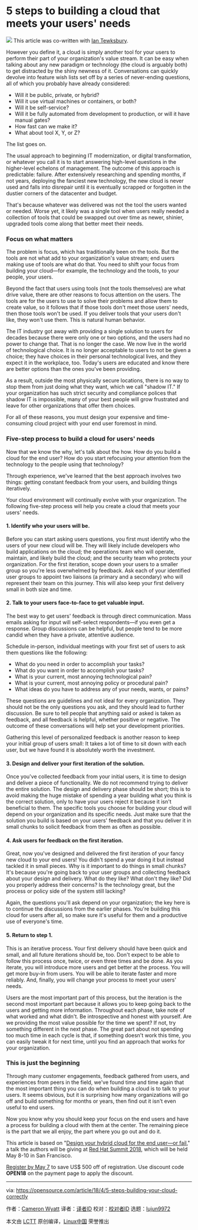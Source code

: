 5 steps to building a cloud that meets your users' needs
======

![](https://opensource.com/sites/default/files/styles/image-full-size/public/lead-images/rh_003601_05_mech_osyearbook2016_cloud_cc.png?itok=XSV7yR9e)
This article was co-written with [Ian Tewksbury][1].

However you define it, a cloud is simply another tool for your users to perform their part of your organization's value stream. It can be easy when talking about any new paradigm or technology (the cloud is arguably both) to get distracted by the shiny newness of it. Conversations can quickly devolve into feature wish lists set off by a series of never-ending questions, all of which you probably have already considered:

  * Will it be public, private, or hybrid?
  * Will it use virtual machines or containers, or both?
  * Will it be self-service?
  * Will it be fully automated from development to production, or will it have manual gates?
  * How fast can we make it?
  * What about tool X, Y, or Z?



The list goes on.

The usual approach to beginning IT modernization, or digital transformation, or whatever you call it is to start answering high-level questions in the higher-level echelons of management. The outcome of this approach is predictable: failure. After extensively researching and spending months, if not years, deploying the fanciest new technology, the new cloud is never used and falls into disrepair until it is eventually scrapped or forgotten in the dustier corners of the datacenter and budget.

That's because whatever was delivered was not the tool the users wanted or needed. Worse yet, it likely was a single tool when users really needed a collection of tools that could be swapped out over time as newer, shinier, upgraded tools come along that better meet their needs.

### Focus on what matters

The problem is focus, which has traditionally been on the tools. But the tools are not what add to your organization's value stream; end users making use of tools are what do that. You need to shift your focus from building your cloud—for example, the technology and the tools, to your people, your users.

Beyond the fact that users using tools (not the tools themselves) are what drive value, there are other reasons to focus attention on the users. The tools are for the users to use to solve their problems and allow them to create value, so it follows that if those tools don't meet those users' needs, then those tools won't be used. If you deliver tools that your users don't like, they won't use them. This is natural human behavior.

The IT industry got away with providing a single solution to users for decades because there were only one or two options, and the users had no power to change that. That is no longer the case. We now live in the world of technological choice. It is no longer acceptable to users to not be given a choice; they have choices in their personal technological lives, and they expect it in the workplace, too. Today's users are educated and know there are better options than the ones you've been providing.

As a result, outside the most physically secure locations, there is no way to stop them from just doing what they want, which we call "shadow IT." If your organization has such strict security and compliance polices that shadow IT is impossible, many of your best people will grow frustrated and leave for other organizations that offer them choices.

For all of these reasons, you must design your expensive and time-consuming cloud project with your end user foremost in mind.

### Five-step process to build a cloud for users' needs

Now that we know the why, let's talk about the how. How do you build a cloud for the end user? How do you start refocusing your attention from the technology to the people using that technology?

Through experience, we've learned that the best approach involves two things: getting constant feedback from your users, and building things iteratively.

Your cloud environment will continually evolve with your organization. The following five-step process will help you create a cloud that meets your users' needs.

#### 1\. Identify who your users will be.

Before you can start asking users questions, you first must identify who the users of your new cloud will be. They will likely include developers who build applications on the cloud; the operations team who will operate, maintain, and likely build the cloud; and the security team who protects your organization. For the first iteration, scope down your users to a smaller group so you're less overwhelmed by feedback. Ask each of your identified user groups to appoint two liaisons (a primary and a secondary) who will represent their team on this journey. This will also keep your first delivery small in both size and time.

#### 2\. Talk to your users face-to-face to get valuable input.

The best way to get users' feedback is through direct communication. Mass emails asking for input will self-select respondents—if you even get a response. Group discussions can be helpful, but people tend to be more candid when they have a private, attentive audience.

Schedule in-person, individual meetings with your first set of users to ask them questions like the following:

  * What do you need in order to accomplish your tasks?
  * What do you want in order to accomplish your tasks?
  * What is your current, most annoying technological pain?
  * What is your current, most annoying policy or procedural pain?
  * What ideas do you have to address any of your needs, wants, or pains?



These questions are guidelines and not ideal for every organization. They should not be the only questions you ask, and they should lead to further discussion. Be sure to tell people that anything said or asked is taken as feedback, and all feedback is helpful, whether positive or negative. The outcome of these conversations will help set your development priorities.

Gathering this level of personalized feedback is another reason to keep your initial group of users small: It takes a lot of time to sit down with each user, but we have found it is absolutely worth the investment.

#### 3\. Design and deliver your first iteration of the solution.

Once you've collected feedback from your initial users, it is time to design and deliver a piece of functionality. We do not recommend trying to deliver the entire solution. The design and delivery phase should be short; this is to avoid making the huge mistake of spending a year building what you think is the correct solution, only to have your users reject it because it isn't beneficial to them. The specific tools you choose for building your cloud will depend on your organization and its specific needs. Just make sure that the solution you build is based on your users' feedback and that you deliver it in small chunks to solicit feedback from them as often as possible.

#### 4\. Ask users for feedback on the first iteration.

Great, now you've designed and delivered the first iteration of your fancy new cloud to your end users! You didn't spend a year doing it but instead tackled it in small pieces. Why is it important to do things in small chunks? It's because you're going back to your user groups and collecting feedback about your design and delivery. What do they like? What don't they like? Did you properly address their concerns? Is the technology great, but the process or policy side of the system still lacking?

Again, the questions you'll ask depend on your organization; the key here is to continue the discussions from the earlier phases. You're building this cloud for users after all, so make sure it's useful for them and a productive use of everyone's time.

#### 5\. Return to step 1.

This is an iterative process. Your first delivery should have been quick and small, and all future iterations should be, too. Don't expect to be able to follow this process once, twice, or even three times and be done. As you iterate, you will introduce more users and get better at the process. You will get more buy-in from users. You will be able to iterate faster and more reliably. And, finally, you will change your process to meet your users' needs.

Users are the most important part of this process, but the iteration is the second most important part because it allows you to keep going back to the users and getting more information. Throughout each phase, take note of what worked and what didn't. Be introspective and honest with yourself. Are we providing the most value possible for the time we spent? If not, try something different in the next phase. The great part about not spending too much time in each cycle is that, if something doesn't work this time, you can easily tweak it for next time, until you find an approach that works for your organization.

### This is just the beginning

Through many customer engagements, feedback gathered from users, and experiences from peers in the field, we've found time and time again that the most important thing you can do when building a cloud is to talk to your users. It seems obvious, but it is surprising how many organizations will go off and build something for months or years, then find out it isn't even useful to end users.

Now you know why you should keep your focus on the end users and have a process for building a cloud with them at the center. The remaining piece is the part that we all enjoy, the part where you go out and do it.

This article is based on "[Design your hybrid cloud for the end user—or fail][2]," a talk the authors will be giving at [Red Hat Summit 2018][3], which will be held May 8-10 in San Francisco.

[Register by May 7][3] to save US$ 500 off of registration. Use discount code **OPEN18** on the payment page to apply the discount.

--------------------------------------------------------------------------------

via: https://opensource.com/article/18/4/5-steps-building-your-cloud-correctly

作者：[Cameron Wyatt][a]
译者：[译者ID](https://github.com/译者ID)
校对：[校对者ID](https://github.com/校对者ID)
选题：[lujun9972](https://github.com/lujun9972)

本文由 [LCTT](https://github.com/LCTT/TranslateProject) 原创编译，[Linux中国](https://linux.cn/) 荣誉推出

[a]:https://opensource.com/users/cameronmwyatt
[1]:https://opensource.com/users/itewk
[2]:https://agenda.summit.redhat.com/SessionDetail.aspx?id=154225
[3]:https://www.redhat.com/en/summit/2018
